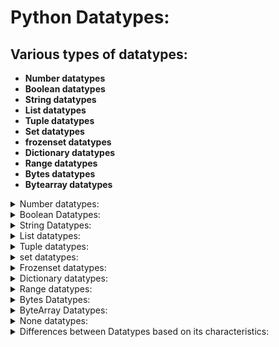 # Python Datatypes:

## Various types of datatypes:

- **Number datatypes**
- **Boolean datatypes**
- **String datatypes**
- **List datatypes**
- **Tuple datatypes**
- **Set datatypes**
- **frozenset datatypes**
- **Dictionary datatypes**
- **Range datatypes**
- **Bytes datatypes**
- **Bytearray datatypes**


<details>
<summary>Number datatypes:</summary>

## Number datatypes:

- Python supports the below standard data types.

### Various types of Numbers Datatypes:

- Number datatype are classified based on type of value we use.

    - **Integer datatype**
    - **float datatype**
    - **complex datatype**

## Integer datatypes - int():
 
- Integers – No limit to the value of integers.
- By default Python takes integer as decimal value.
                
```python
        1,1234
```

#### [integer_type.py](https://github.com/pknviki95/Python/tree/main/concepts/Datatypes/Number_datatypes/Integer/scripts/integer_type.py) - To find the integer type variable using type() function:

```python
x=11 
print("X value is:",x)   
print("The type of x is: ",type(x))
```

### Different types of integer Numbers forms:
 
| Integer type | value    | Description  |
| :---:   | :---: | :--- |
|```Decimal form (base-10)``` | ```0-9```   | By default all the number are in decimal form (0-9) |
| ```Binary form (base-2)``` | ```0``` and ```1```   | The binary form has **0b/0B** as the prefix |
| ```Octal form (base-8)``` | ```0-7```   | The octal form has **0o/0O** as the prefix | 
| ```Hexadecimal form (base-16)``` | ```0-9``` and ```A-F```   | The Hexadecimal form has  **0x/0X** as a prefix | 

### Various integral form to decimal conversion:

#### ⚜️ By default Python takes all the integer value as ```decimal value```.


| Integer type | value    | Conversion formula    | Final output|
| :---   | :---: | :---: | :--- |
| ```Binary to decimal``` | A=0b1111   | $(1111)_2$ => $(2^3+2^2+2^1+2^0)$ = $(8*1+4*1+2*1+1* 1)$   | 15 |
| ```Octal to decimal``` | A=0o1234   | $(1234)_8$ => $(8^3+8^2+8^1+8^0)$ = $(512 * 1 + 64 * 2 + 8 * 3 + 1 * 4)$   | 668 |
| ```Hexadecimal to decimal``` | A=0xFACE | $(FACE)$<sub>16</sub> => $(16^3+16^2+16^1+16^0)$ = $(4096*15 + 256 * 10 + 16 * 12+ 1 * 14)$| 64206 | 

### Base Conversion in-built function:

- The in-built base conversion helps to convert from one base to other base integer form.
- These functions are applicable only for integer type.
- Three types

    - **bin()**
    - **hex()**
    - **oct()**

### bin():

- To convert other functions to ```binary form (base-2)```

#### [bin_base_conversion.py](https://github.com/pknviki95/Python/tree/main/concepts/Datatypes/Number_datatypes/Integer/scripts/bin_base_conversion.py) - To convert decimal/octal/hexadecimal form to binary form using bin() function:

#### decimal to binary:
```python
dec_bin=53
print("The binary form of dec_bin : ",bin(dec_bin))
```
#### output:
```python
The binary form of dec_bin :  0b110101
```

#### octal to binary:

```python
oct_bin=0o123
print("The binary form of oct_bin : ",bin(oct_bin))
```
#### output:
```python
The binary form of oct_bin :  0b1010011
```

#### hexadecimal to binary:

```python
hex_bin=0xface
print("The binary form of hex_bin : ",bin(hex_bin))
```
#### output:
```python
The binary form of hex_bin :  0b1111101011001110
```

### hex():

- To convert other functions to ```hexadecimal form (base-16)```.

#### [hex_base_conversion.py](https://github.com/pknviki95/Python/tree/main/concepts/Datatypes/Number_datatypes/Integer/scripts/hex_base_conversion.py) -  To convert decimal/octal/binary form to hexadecimal form using hex() function:

#### decimal to hexadecimal:

```python
dec_hex=123
print("The Hexadecimal form of dec_hex : ",hex(dec_hex))
```

#### output:
```python
The Hexadecimal form of dec_hex :  0x7b
```

#### octal to hexadecimal:

```python
oct_hex=0o123
print("The Hexadecimal form of oct_hex : ",hex(oct_hex))
```
#### output:
```python
The Hexadecimal form of oct_hex :  0x53
```

#### binary to hexadecimal:

```python
bin_hex=0b1111101011001110
print("The Hexadecimal form of bin_hex : ",hex(bin_hex))
```
#### output:
```python
The Hexadecimal form of bin_hex :  0xface
```

### oct(): 

- To convert other functions to ```octal form (base-8)```.

#### [oct_base_conversion.py](https://github.com/pknviki95/Python/tree/main/concepts/Datatypes/Number_datatypes/Integer/scripts/oct_base_conversion.py) -  To convert decimal/hexadecimal/binary form to octal form using oct() function:

#### decimal to octal:

```python
dec_oct=123
print("The octal form of dec_oct : ",oct(dec_oct))
```
#### output:
```python
The octal form of dec_oct :  0o173
```

#### binary to octal:

```python
bin_oct=0b1111101011001110
print("The octal form of bin_oct : ",oct(bin_oct))
```
#### output:
```python
The octal form of hex_oct :  0o443
```

#### hexadecimal to octal:

```python
hex_oct=0x123
print("The octal form of hex_oct : ",oct(hex_oct))
```
#### output:
```python
The octal form of bin_oct :  0o175316
```


## float datatypes - float():

- Float, or "floating point number" is a number, positive or negative, containing one or more decimals.
- Float can be represented with Exponential form/Scientific Notation with an "e" to indicate the power of 10.
            
```python
        4.5  # positive float value
        4.6  # Negative float value
        -4.e18  # Exponential form/Scientific Notation (i.e) -4 . * 10^18
```

#### NOTE:
- Float type variable always returns value with decimal point. (i.e) ```5.0```
- Float type doesn't support base conversion function it is applicable only for integer type.

#### [float_type.py](https://github.com/pknviki95/Python/tree/main/concepts/Datatypes/Number_datatypes/float/scripts/float_type.py) - Program-1 : To find the float type variable using type() function:

```python
x=11.5 
print("X value is:",x)   
print("The type of x is: ",type(x))
```
#### output:
```python
X value is: 11.5
The type of x is:  <class 'float'>
```

#### Program-2 : To find the exponential float type variable using type() function:

```python
y=4.e5
print("Y value is:",y)   
print("The type of y is: ",type(y))
```
#### output:
```python
Y value is: 400000.0
The type of y is:  <class 'float'>
```

## complex datatypes - complex():

- complex type is a number combination of real and imaginary part.
- complex can be represented with ```real+imagj``` (i.e) ```10+12j```.
- Complex datatypes are mostly used in mathematical operations,complex calculation etc.

```python
    complex_variable = real_variable+[imaginary_variable]j
```

#### NOTE:
- imaginary part should always be ```j``` / ```J```; if used any other alphabet it throws error.

#### [complex_img_j_error.py](https://github.com/pknviki95/Python/tree/main/concepts/Datatypes/Number_datatypes/complex/scripts/complex_img_j_error.py) - imaginary part should always be j/J if not it throws error - Syntax error:

```python
# if used anyother alphabet used in imaginary part it throws error

x=11+12i
print("X value is:",x)
```
#### error:
```python
File "/home/pknviki95/Learning/Python/concepts/Datatypes/Number_datatypes/complex/scripts/complex_img_j_error.py", line 1
x=11+12i 
        ^
SyntaxError: invalid decimal literal
```

#### [complex_type.py](https://github.com/pknviki95/Python/tree/main/concepts/Datatypes/Number_datatypes/complex/scripts/complex_type.py) - Program-1 : To find the complex type variable using type() function:

```python
x=11+12j 
print("X value is:",x)   
print("The type of x is: ",type(x))
```
#### output:
```python
X value is: (11+12j)
The type of x is:  <class 'complex'>
```

#### Program-2 : To display the real and imaginary part individually:

```python
x=11+12j 
print("X real value is:",x.real)   
print("X imaginary value is:",x.imag)
```
#### output:
```python
X real value is: 11.0
X imaginary value is: 12.0
```

#### [complex_arithmetic.py](https://github.com/pknviki95/Python/tree/main/concepts/Datatypes/Number_datatypes/complex/scripts/complex_arithmetic.py) - To perform arithmetic operation for complex numbers:

#### Addition:

```python
x=11+12j
y=20+40j
z=x+y 
print("X+Y value is:",z)
```
#### output:
```python
X+Y value is: (31+52j)
```

#### Multiplication:

```python
x=11+12j
y=20+40j
z=x*y 
print("X*Y value is:",z) 
```
#### output:
```python
X*Y value is: (-260+680j)
```

#### Division:

```python
x=11+12j
y=20+40j
z=x/y 
print("X/Y value is:",z)
```
#### output:         
```python
X/Y value is: (0.35-0.1j)
```

### Limitation of complex number declaration:

- The real value of complex number can be a decimal value,float value,octal,hexadecimal,binary values.
- The imaginary value for complex number should be only decimal value if it is declared with other base values it throws syntax error.

| Example | description | Allowance |
| :---:   | :---: | :---: |
| ```x=10+20j``` | decimal values on both real and imag | **Allowed** |
| ```x=10.5+20.5j``` | float values on both real and imag |**Allowed** |
| ```x=0x123+20j``` | hex values 0n real and decimal value on imaginary (same applies for other bases)| **Allowed** |
| ```x=20+0x123j``` | decimal value on real and hex value on imag |**Not Allowed** |

#### [complex_limitation.py](https://github.com/pknviki95/Python/tree/main/concepts/Datatypes/Number_datatypes/complex/scripts/complex_limitation.py) - if updated with imaginary other base values(oct,hex,bin) - Syntax error :

#### binary value:

```python
x=20+0b1111101011001110j 
print("X real value is:",x.real)   
print("X imaginary value is:",x.imag)
```

#### octal value:

```python
x=20+0o123j 
print("X real value is:",x.real)   
print("X imaginary value is:",x.imag)
```

#### hexadecimal value:

```python
x=20+0x123j 
print("X real value is:",x.real)   
print("X imaginary value is:",x.imag)
```

#### error:

```python
File "/home/pknviki95/Learning/Python/concepts/Datatypes/Number_datatypes/complex/scripts/complex_limitation.py", line 10
x=20+0b1111101011001110j 
                        ^
SyntaxError: invalid binary literal
```

### Summary of Number datatypes:

|Number types | Example program   | output    |
| :---:   | :--- | :--- |
| ```integer```  |  x=11 <br>  print("X value is:",x) <br>   print(type(x))   |  X value is: 11 <br> <class 'int'> |
| ```float```    |  y=4.5  <br> print("Y value is:",y)  <br> print(type(y))   |   Y value is: 4.5 <br> <class 'float'> |
| ```complex```  |     z=3+5j <br> print("Z value is:",z)  <br>print(type(z))               |   Z value is: (3+5j) <br> <class 'complex'>         |
</details>

<details>
<summary>Boolean Datatypes:</summary>

## Boolean Datatypes - bool():

- Boolean – bool() is to determine the given value is True or False
- It can be determined if the given input exists , condition is valid or etc.,

```python
            True
            False
```
                
#### NOTE:
- Always the declaration of boolean values should be ```True``` and ```False```
- if declared as ```true``` and ```false``` it throws error in python.

#### [boolean_nameerror.py](https://github.com/pknviki95/Python/tree/main/concepts/Datatypes/Boolean_datatypes/scripts/boolean_nameerror.py) - To find the Boolean type variable using type() function:

```python
#invalid declaration-it return Name error

x=false
print("X value is:",x)   
print("The type of x is: ",type(x))
```
#### error:

```python
Traceback (most recent call last):
File "/home/pknviki95/pknviki/study/python/Python/concepts/Datatypes/Boolean_datatypes/Boolean_type.py", line 5, in <module>
    x=false
NameError: name 'false' is not defined
```

| Boolean type | value    | Description  | Validation |
| :---:   | :---: | :---: | :---: |
| ```True``` | 1   | By default the value is 1 | **True** valid declaration |
| ```False```| 0    | By default the value is 0 | **False** valid declaration|

#### [boolean_type.py](https://github.com/pknviki95/Python/tree/main/concepts/Datatypes/Boolean_datatypes/scripts/boolean_type.py) - To find the Boolean type variable using type() function:

```python
x=True 
print("X value is:",x)   
print("The type of x is: ",type(x))
```
#### output:
```python
X value is: True
The type of x is:  <class 'bool'>
```

#### [boolean_returntype.py](https://github.com/pknviki95/Python/tree/main/concepts/Datatypes/Boolean_datatypes/scripts/boolean_returntype.py) - To find the Boolean return type of variable when condition is invoked:

```python
x=10
y=20
z=x>y 
print("Z value is:",z)   
print("The type of x is: ",type(x))
```
#### output:
```python
Z value is: False
The type of x is:  <class 'bool'>
```
#### [boolean_arithmetic.py](https://github.com/pknviki95/Python/tree/main/concepts/Datatypes/Boolean_datatypes/scripts/boolean_arithmetic.py) - To find the arithmetic value of two boolean input:

```python
x=True              # By default True=1 ; False=0
y=False
z=x+y               # z=1+0=1    
print("Z value is:",z)   
print("The type of x is: ",type(x))
```
#### output:
```python
Z value is: 1
The type of x is:  <class 'bool'>
```

#### NOTE:

- In mathematical expression by default.
```python            
                True=1 
                False=0
```

### Summary of Boolean datatypes:

| Boolean type | value    | Example program   | output    |Description  |
| :---:   | :---: | :--- | :--- | :---: |
| ```True``` | 1   | x=True <br>  print("X value is:",x) <br>   print(type(x))   |  X value is: True <br> <class 'bool'> |By default the value is 1 - True valid declaration |
| ```False```| 0    | x=False <br>  print("X value is:",x) <br>   print(type(x))   |  X value is: False <br> <class 'bool'>|By default the value is 0 - False valid declaration|
</details>
<details>
<summary>String Datatypes:</summary>

## String Datatypes - str():

- str() datatype is used to represent the string variables.
- In python we don't have concept of char/character like in c.
- It will consider all inside quotes as string.

```python
    'viki' # Single Quotes
    "siva"    # Double Quotes
    '''raja'''    # Triple Quotes
```

### Various ways of representing strings:

- **Single Quotes(' ')**
- **Double Quotes(" ")**
- **Triple quotes(""" """)/(''' ''')**

### Limitation of string implementation:

#### 1:Multi-line string literals:

- If the string are represented in single line then it is considered as string datatypes in python.
- If the string that needs to be implemented for multi-line then ```Single Quotes(' ')``` or ```Double Quotes(" ")``` is not possible it will throw Syntax error
- As to resolve this issue only ```Triple quotes (""" """)/(''' ''') ``` is possible to assign multi-line string for any variable.
- (i.e) Triple-quotes are used to define multi-line string literals.

#### [str_limitation.py](https://github.com/pknviki95/Python/tree/main/concepts/Datatypes/String_datatypes/scripts/str_limitation.py) - String variable Limitations for Multi-line string literals:

```python
#single/Double quotes:

sentence = '- If the string
            - If the string'

# Triple quotes

multi_line_sentence= '''- If the string                     
                        - If the string'''

print("single: ",sentence)
print("multi_line_sentence: ",multi_line_sentence)
```

#### error:

```python
pknviki95@pknviki95-Lenovo-ideapad-330:~/Learning/Python/concepts/Datatypes/String_datatypes/scripts$ py str_limitation.py 
File "/home/pknviki95/Learning/Python/concepts/Datatypes/String_datatypes/scripts/str_limitation.py", line 13
    sentence = '- If the string
            ^
SyntaxError: unterminated string literal (detected at line 13)
```

#### 2:Using various string quotes as special character:

- Using various single/double quotes as special character (i.e) usage of ```''``` or ```""``` inside a string can be done only by declaring the string variable in ```triple quotes``` or it will throw Syntax error.

#### [str_limitation.py](https://github.com/pknviki95/Python/tree/main/concepts/Datatypes/String_datatypes/scripts/str_limitation.py) - String variable Limitations for using various single/double quotes as special character:

```python
#single quotes
character= 'Hello all, Welcome to 'Learning''
print(character)

# Triple quotes to use Single/double quotes as special character 
character= ''' Hello all, Welcome to 'Learning' '''
print(character)
```
#### error:

```python
pknviki95@pknviki95-Lenovo-ideapad-330:~/Learning/Python/concepts/Datatypes/String_datatypes/scripts$ py str_limitation.py 
File "/home/pknviki95/Learning/Python/concepts/Datatypes/String_datatypes/scripts/str_limitation.py", line 25
    character= 'Hello all, Welcome to 'Learning''
                                    ^^^^^^^^
SyntaxError: invalid syntax
```

#### [str_type.py](https://github.com/pknviki95/Python/tree/main/concepts/Datatypes/String_datatypes/scripts/str_type.py) - To find the string type variable using type() function:

```python
x='viki'                        #single quotes
y="siva"                        #double quotes
z="""karthi"""                  #triple quotes

print("The type of single quotes x is: ",type(x))
print("The type of double quotes y is: ",type(y))
print("The type of triple quotes z is: ",type(z))
```
#### output:
```python
The type of single quotes x is:  <class 'str'>
The type of double quotes y is:  <class 'str'>
The type of triple quotes z is:  <class 'str'>
```

### Indexing:

- In Python, indexing refers to the process of accessing a specific element in a sequence, such as a string or list, using its position or index number.
- Indexing in Python starts at ```0```, which means that the first element in a sequence has an ```index of 0```, the second element has an ```index of 1```, and so on. 

```python
        variable[index number]
```

- Indexing can be performed only with the total index present in the string;if we ask for return value that exceeds existing index range it throws Index error.

#### [str_index_error.py](https://github.com/pknviki95/Python/tree/main/concepts/Datatypes/String_datatypes/scripts/str_index_error.py) - To understand the Indexing range of string - Index error:

```python
sequence = 'vignesh'

# Index range exceeds the existing range 7 so it throws Index error 
print('sequence[10]',sequence[10])  
```

#### error

```python
Traceback (most recent call last):
File "/home/pknviki95/Learning/Python/concepts/Datatypes/String_datatypes/scripts/str_index_error.py", line 8, in <module>
    print('sequence[10]',sequence[10])
IndexError: string index out of range
```

### Types of Index:

#### Positive Index:

- Positive Index starts from first character of string. (i.e) ```0 to n```
- It consists of positive index numbers. 
- It starts from ```left to right (-->)```.
- first index value of string always starts with ```0```.

#### Negative Index:

- Positive Index starts from last character of string. (i.e) ```-n to -1```
- It consists of Negative index numbers. 
- It starts from ```right to left (<--)```.
- first index value of string always starts with ```-1```.

| **String**  |  **v**   |  **i** | **k** | **i** |
| :---:   | :---: | :---: | :---: | :---: |
| **Positive Index**  |  ```0```   |  ```1``` | ```2``` | ```3``` |
| **Negative Index**  |  ```-4```   |  ```-3``` | ```-2``` | ```-1``` |

#### [str_indexing.py](https://github.com/pknviki95/Python/tree/main/concepts/Datatypes/String_datatypes/scripts/str_indexing.py) - To find the index value of the string based on positive and negative index:

#### Positive Index:

```python
sequence = 'vignesh'

print('sequence[0]',sequence[0])
print('sequence[1]',sequence[1])
print('sequence[2]',sequence[2])
print('sequence[3]',sequence[3])
print('sequence[4]',sequence[4])
print('sequence[5]',sequence[5])
print('sequence[6]',sequence[6])
```
#### output:
```python
sequence[0] v
sequence[1] i
sequence[2] g
sequence[3] n
sequence[4] e
sequence[5] s
sequence[6] h
```

#### Negative Index:

```python
sequence = 'vignesh'

print('sequence[-1]',sequence[-1])
print('sequence[-2]',sequence[-2])
print('sequence[-3]',sequence[-3])
print('sequence[-4]',sequence[-4])
print('sequence[-5]',sequence[-5])
print('sequence[-6]',sequence[-6])
print('sequence[-7]',sequence[-7])
```
#### output:
```python
sequence[-1] h
sequence[-2] s
sequence[-3] e
sequence[-4] n
sequence[-5] g
sequence[-6] i
sequence[-7] v
```

### String Slicing(Working with Index): 

- Slicing is used to obtain sub-string from string by accessing index value of string.

```python
        variable[start index:end index:step] 

        # start index : starting index-value of string 
        # end index : ending index-value for string (i.e) len(str) 
        # step : range of sub-string from string 
```


#### [str_slicing.py](https://github.com/pknviki95/Python/tree/main/concepts/Datatypes/String_datatypes/scripts/str_slicing.py) - To obtain sub-string from string based on positive and negative index:

#### Positive Index slicing:

```python
sequence = 'vignesh'

#variable[start index:end index] 
print('Positive variable[start index:end index]: ',sequence[2:6]) 

#variable[:end index] - By default start index is index 0 so it is equivalent to variable[0:end index]
print('Positive variable[:end index]: ',sequence[:6])

#variable[start index:] - By default end index is last element index so it is equivalent to variable[start index:end index]
print('Positive variable[start index:]: ',sequence[2:])      

#variable[:] - Based on above default values it is equivalent to variable
print('Positive variable[:]: ',sequence[:])

#variable[start index:end index:step] - It returns from index 1->3->5 (start+2(step) till end index value)
print('Positive variable[start index:end index:step]: ',sequence[1:6:2])
```
#### output:
```python
Positive variable[start index:end index]:  gnes
Positive variable[:end index]:  vignes
Positive variable[start index:]:  gnesh
Positive variable[:]:  vignesh
Positive variable[start index:end index:step]:  ins
```

#### Negative Index slicing:

```python
sequence = 'vignesh'

#variable[start index:end index] - Here the start index/end index is equivalent negative index value of positive index
print('Negative variable[start index:end index]: ',sequence[-6:-2])  

#variable[:end index] - By default start index is index 0 equivalent negative index
print('Negative variable[:end index]: ',sequence[:-3])         

#variable[start index:] - Here the start index is equivalent negative index value of positive index
print('Negative variable[start index:]: ',sequence[-7:])   

#variable[start index:end index:step] - It returns from index 1->3->5 (start+3(step) till end index value)
print('Negative variable[start index:end index:step]: ',sequence[-7:-2:3]) 
```
#### output:
```python
Negative variable[start index:end index]:  igne
Negative variable[:end index]:  vign
Negative variable[start index:]:  vignesh
Negative variable[start index:end index:step]:  vn
```

### String Concatenation:

- String concatenation is the process of concatenating(joining) between strings using ```(+)``` operator.
- (i.e) Basic rules for concatenation is that argument that we use should be only between strings.

```python
            #string concatenation
            str + str 
```

#### [str_concantinate.py](https://github.com/pknviki95/Python/tree/main/concepts/Datatypes/String_datatypes/scripts/str_concantinate.py) -  concatenate two strings using + operator:

```python
string_1="Hello"
string_2="Good Morning!"

#String concatenation

final=string_1+'\t'+string_2                        #Hello+\t(tab space)+Good Morning!
print("final_concantinated string: ",final)
```
#### output:
```python
final_concantinated string:  Hello      Good Morning!
```

- String concatenation is applicable only if it is between string; if we are trying concatenation with string with other datatypes it throws Type error.

```python
            #Type error
            str+int
```

#### [str_concantinate_type_error.py](https://github.com/pknviki95/Python/tree/main/concepts/Datatypes/String_datatypes/scripts/str_concantinate_type_error.py) - concantinate strings with other datatype using + operator - Type error:

```python
string_1="Hello"
int_2=10

#String concatenation with other datatype

final=string_1+'\t'+int_2                   #Type error

print("final_concatenated string with other datatype : ",final)
```
#### error:

```python
Traceback (most recent call last):
File "/home/pknviki95/Learning/Python/concepts/Datatypes/String_datatypes/scripts/str_cat_type_error.py", line 16, in <module>
    final=string_1+'\t'+int_2                   #Type error
TypeError: can only concatenate str (not "int") to str
```

### String repeating:

- String repeating is the process of repeating concatenation(joining) of string using ```(*)``` operator
- (i.e) Basic rule is one argument should be by default string and the other integer type for number to perform repetitive.
- The order of usage can be random; it is also possible but make sure it satisfies basic rule of 1 str and 1 int 
- (i.e) ```[Number of repetitive] * str``` also possible
            
            #string repeating
            str * [Number of repetitive]
             
#### [str_repetative.py](https://github.com/pknviki95/Python/tree/main/concepts/Datatypes/String_datatypes/scripts/str_repetative.py) - concatenate string repetitively using * operator:

```python
string="viki"
repetative_count=4
print("string repetative: {}".format(string*repetative_count))              #str * [Number of repeatative]
```
#### output:
```python
string repetative: vikivikivikiviki
```

- If the basic rule is not followed and if both are repetative with str type then it throws type error
            
```python
            #type error
            str * str
```

#### [str_repetative_type_error.py](https://github.com/pknviki95/Python/tree/main/concepts/Datatypes/String_datatypes/scripts/str_repetative_type_error.py) -  concatenate two strings using * repetative operator - Type error:

```python
string_1="Hello"
string_2="Good Morning!"

final=string_1*string_2                    #Hello*Good Morning! 
print("final_concantinated string: ",final)
```
#### error:

```python
Traceback (most recent call last):
File "/home/pknviki95/Learning/Python/concepts/Datatypes/String_datatypes/scripts/str_repetative_type_error.py", line 14, in <module>
    final=string_1*string_2                    #Hello*Good Morning! 
TypeError: can't multiply sequence by non-int of type 'str'
```

### Summary of String datatypes:

| String types | Example program   | output    |
| :---:   |  :--- | :--- |
| ```String with single quotes``` | x='viki' <br>  print("X value is:",x) <br>   print(type(x))   |  X value is: viki <br> <class 'str'> |
| ```String with Double quotes``` | x="viki" <br>  print("X value is:",x) <br>   print(type(x))   |  X value is: viki <br> <class 'str'> |
| ```String with Triple quotes``` | x='''viki''' <br>  print("X value is:",x) <br>   print(type(x))   |  X value is: viki <br> <class 'str'> |

</details>
<details>
<summary>List datatypes:</summary>

## List datatypes - list():

- List is data type in python that can store values separated by ```,``` and enclosed within ```[ ]```.

```python
            List_variable=[element 1,element 2,...]
```

- List variable can contain duplicate elements with ordered preserved elements.
- Heterogeneous objects are allowed in list (i.e) it can hold int,str,list,dict,etc., elements within its collection enclosed in square bracket.
- List is Mutable object.

#### [list_type.py](https://github.com/pknviki95/Python/tree/main/concepts/Datatypes/List_datatypes/scripts/list_type.py) - To find the list type variable using type() function:

```python
list_variable =[1,'viki',[2,3],1]
print("The type of list_variable is: ",type(list_variable))
```
#### output:
```python
The type of list_variable is:  <class 'list'>
```

### Indexing:

- Elements of list can be accessed using indexing/slicing as list is ordered preserved

| **List**  |  **1**   |  **viki** | **[2,3]** | **1** |
| :---:   | :---: | :---: | :---: | :---: |
| **Positive Index**  |  ```0```   |  ```1``` | ```2``` | ```3``` |
| **Negative Index**  |  ```-4```   |  ```-3``` | ```-2``` | ```-1``` |

#### [list_indexing.py](https://github.com/pknviki95/Python/tree/main/concepts/Datatypes/List_datatypes/scripts/list_indexing.py) - To find the index value of the list based on positive and negative index

#### Positive Index:

```python
sequence = [1,'viki',[2,3],1]

print('sequence[0]',sequence[0])
print('sequence[1]',sequence[1])
print('sequence[2]',sequence[2])
print('sequence[3]',sequence[3])
```
#### output:
```python
sequence[0] 1
sequence[1] viki
sequence[2] [2, 3]
sequence[3] 1
```

#### Negative Index:

```python
sequence = [1,'viki',[2,3],1]

print('sequence[-1]',sequence[-1])
print('sequence[-2]',sequence[-2])
print('sequence[-3]',sequence[-3])
```

#### output:
```python
sequence[-1] 1
sequence[-2] [2, 3]
sequence[-3] viki
```

### Slicing:

- Sequence of list elements can be accessed using slicing

#### [list_slicing.py](https://github.com/pknviki95/Python/tree/main/concepts/Datatypes/List_datatypes/scripts/list_slicing.py) - To obtain elements from list based on positive and negative index:

#### Positive Index slicing:

```python
sequence = [1,'viki',[2,3],1,{1:'viki'},(1,3)]

#variable[start index:end index] 
print('Positive variable[start index:end index]: ',sequence[2:6]) 

#variable[:end index] - By default start index is index 0 so it is equivalent to variable[0:end index]
print('Positive variable[:end index]: ',sequence[:6])

#variable[start index:] - By default end index is last element index so it is equivalent to variable[start index:end index]
print('Positive variable[start index:]: ',sequence[2:])      

#variable[:] - Based on above default values it is equivalent to variable
print('Positive variable[:]: ',sequence[:])

#variable[start index:end index:step] - It returns from index 1->3->5 (start+2(step) till end index value)
print('Positive variable[start index:end index:step]: ',sequence[1:6:2])
```

#### output:
```python
Positive variable[start index:end index]:  [[2, 3], 1, {1: 'viki'}, (1, 3)]
Positive variable[:end index]:  [1, 'viki', [2, 3], 1, {1: 'viki'}, (1, 3)]
Positive variable[start index:]:  [[2, 3], 1, {1: 'viki'}, (1, 3)]
Positive variable[:]:  [1, 'viki', [2, 3], 1, {1: 'viki'}, (1, 3)]
Positive variable[start index:end index:step]:  ['viki', 1, (1, 3)]
```

#### Negative Index slicing:

```python
sequence = [1,'viki',[2,3],1,{1:'viki'},(1,3)]

#variable[start index:end index] - Here the start index/end index is equivalent negative index value of positive index
print('Negative variable[start index:end index]: ',sequence[-6:-2])  

#variable[:end index] - By default start index is index 0 equivalent negative index
print('Negative variable[:end index]: ',sequence[:-3])         

#variable[start index:] - Here the start index is equivalent negative index value of positive index
print('Negative variable[start index:]: ',sequence[-7:])        

#variable[start index:end index:step] - It returns from index 1->3->5 (start+3(step) till end index value)
print('Negative variable[start index:end index:step]: ',sequence[-7:-2:3])
```
#### output:

```python
Negative variable[start index:end index]:  [1, 'viki', [2, 3], 1]
Negative variable[:end index]:  [1, 'viki', [2, 3]]
Negative variable[start index:]:  [1, 'viki', [2, 3], 1, {1: 'viki'}, (1, 3)]
Negative variable[start index:end index:step]:  [1, 1]
```
</details>
<details>
<summary>Tuple datatypes:</summary>

## Tuple datatypes - tuple():


- Tuple is data type in python that can store values separated by ```,``` and enclosed within ```( )```

```python
            tuple_variable=(element 1,element 2,...)
```

- Tuple is read-only object version of list.
- Tuple variable can contain duplicate elements with ordered preserved elements.
- Heterogeneous objects are allowed in tuple (i.e) it can hold int,str,list,dict,etc., elements within its collection enclosed in () bracket.
- Tuple is immutable object - (i.e) Values of tuple object cannot be changed

#### [tuple_type.py](https://github.com/pknviki95/Python/tree/main/concepts/Datatypes/Tuple_datatypes/scripts/tuple_type.py) - To find the tuple variable using type() function:

```python
tuple_variable =(1,'viki',[2,3],1)
print("The type of tuple_variable is: ",type(tuple_variable))
```
#### output:
```python
The type of tuple_variable is:  <class 'tuple'>
```

### Indexing:

- Elements of tuple can be accessed using indexing/slicing as tuple is ordered preserved by it is only read-only changes to tuple object is not available as it is immutable

| **tuple**  |  **1**   |  **viki** | **[2,3]** | **1** |
| :---:   | :---: | :---: | :---: | :---: |
| **Positive Index**  |  ```0```   |  ```1``` | ```2``` | ```3``` |
| **Negative Index**  |  ```-4```   |  ```-3``` | ```-2``` | ```-1``` |

#### [tuple_indexing.py](https://github.com/pknviki95/Python/tree/main/concepts/Datatypes/Tuple_datatypes/scripts/tuple_indexing.py) - To find the index value of the tuple based on positive and negative index:

#### Positive Index:

```python
sequence = (1,'viki',[2,3],1)

print('sequence[0]',sequence[0])
print('sequence[1]',sequence[1])
print('sequence[2]',sequence[2])
print('sequence[3]',sequence[3])
```
#### output:
```python
sequence[0] 1
sequence[1] viki
sequence[2] [2, 3]
sequence[3] 1
```

#### Negative Index:

```python
sequence = (1,'viki',[2,3],1)

print('sequence[-1]',sequence[-1])
print('sequence[-2]',sequence[-2])
print('sequence[-3]',sequence[-3])
```

#### output:
```python
sequence[-1] 1
sequence[-2] [2, 3]
sequence[-3] viki
```

### Slicing:

- Sequence of tuple elements can be accessed using slicing.

#### [tuple_slicing.py](https://github.com/pknviki95/Python/tree/main/concepts/Datatypes/Tuple_datatypes/scripts/tuple_slicing.py) - To obtain elements from tuple based on positive and negative index:

#### Positive Index slicing:

```python
sequence = (1,'viki',[2,3],1,{1:'viki'},(1,3))

#variable[start index:end index] 
print('Positive variable[start index:end index]: ',sequence[2:6]) 

#variable[:end index] - By default start index is index 0 so it is equivalent to variable[0:end index]
print('Positive variable[:end index]: ',sequence[:6])

#variable[start index:] - By default end index is last element index so it is equivalent to variable[start index:end index]
print('Positive variable[start index:]: ',sequence[2:])      

#variable[:] - Based on above default values it is equivalent to variable
print('Positive variable[:]: ',sequence[:])

#variable[start index:end index:step] - It returns from index 1->3->5 (start+2(step) till end index value)
print('Positive variable[start index:end index:step]: ',sequence[1:6:2])
```

#### output:
```python
Positive variable[start index:end index]:  ([2, 3], 1, {1: 'viki'}, (1, 3))
Positive variable[:end index]:  (1, 'viki', [2, 3], 1, {1: 'viki'}, (1, 3))
Positive variable[start index:]:  ([2, 3], 1, {1: 'viki'}, (1, 3))
Positive variable[:]:  (1, 'viki', [2, 3], 1, {1: 'viki'}, (1, 3))
Positive variable[start index:end index:step]:  ('viki', 1, (1, 3))
```

#### Negative Index slicing:

```python
sequence = (1,'viki',[2,3],1,{1:'viki'},(1,3))

#variable[start index:end index] - Here the start index/end index is equivalent negative index value of positive index
print('Negative variable[start index:end index]: ',sequence[-6:-2])  

#variable[:end index] - By default start index is index 0 equivalent negative index
print('Negative variable[:end index]: ',sequence[:-3])         

#variable[start index:] - Here the start index is equivalent negative index value of positive index
print('Negative variable[start index:]: ',sequence[-7:])        

#variable[start index:end index:step] - It returns from index 1->3->5 (start+3(step) till end index value)
print('Negative variable[start index:end index:step]: ',sequence[-7:-2:3])
```
#### output:

```python
Negative variable[start index:end index]:  (1, 'viki', [2, 3], 1)
Negative variable[:end index]:  (1, 'viki', [2, 3])
Negative variable[start index:]:  (1, 'viki', [2, 3], 1, {1: 'viki'}, (1, 3))
Negative variable[start index:end index:step]:  (1, 1)
```

- Tuple is read-only immutable object is any changes are tried to made using attribute like list it throws error - Attribute error
- Based on below dir() function tuple doesn't have any write related operation only read related operations.
- If any attributes used apart from available one it throws attribute error

#### [tuple_attribute_error.py](https://github.com/pknviki95/Python/tree/main/concepts/Datatypes/Tuple_datatypes/scripts/tuple_attribute_error.py) - tuple is read-only immutable object is any changes are tried to made using attribute like list it throws error - Attribute error:

```python
tuple_variable=(1,2,3,4,'viki')


# Attribute error:
# If any attributes used apart from available one it throws attribute error
print(dir(tuple_variable))
tuple_variable.append(2)
```

#### dir() output:
```python
['__add__', '__class__', '__class_getitem__', '__contains__', '__delattr__', '__dir__', '__doc__', '__eq__', '__format__', '__ge__', '__getattribute__', '__getitem__', '__getnewargs__', '__gt__', '__hash__', '__init__', '__init_subclass__', '__iter__', '__le__', '__len__', '__lt__', '__mul__', '__ne__', '__new__', '__reduce__', '__reduce_ex__', '__repr__', '__rmul__', '__setattr__', '__sizeof__', '__str__', '__subclasshook__', 'count', 'index']
```
#### error:

```python
Traceback (most recent call last):
File "/home/pknviki95/Learning/Python/concepts/Datatypes/Tuple_datatypes/scripts/tuple_attribute_error.py", line 13, in <module>
    tuple_variable.append(2)
AttributeError: 'tuple' object has no attribute 'append'
```

### Limitations:  

#### 1: Single valued tuple should ends with "," comma:

- By default all the single values of object is considered as single tuple object by Python virtual machine
- (i.e) consider assigning a integer value 10 

```python
            x=10 # equivalent to x=(10)
```
- Due to this above scenario all the single object elements inside tuple is considered to its equivalent datatypes
- To overcome come this scenario we need to tell the PVM that it is tuple variable/object by adding , after single tuple element

```python
            x=(10,)
```

#### [tuple_limitation.py](https://github.com/pknviki95/Python/tree/main/concepts/Datatypes/Tuple_datatypes/scripts/tuple_limitation.py) - Single value declaration with comma(",") to overcome above limitation:

#### multiple value declaration:

```python
tuple_multiple_variable =(1,2,'viki',[1,2])
print("The type of tuple_multiple_variable is: ",type(tuple_multiple_variable))
```

#### output:
```python
The type of tuple_multiple_variable is:  <class 'tuple'>
```
#### Single value declaration:

```python
tuple_single_variable_int =(1)
print("The type of tuple_single_variable_int is: ",type(tuple_single_variable_int))

tuple_single_variable_str =('viki')
print("The type of tuple_single_variable_str is: ",type(tuple_single_variable_str))

tuple_single_variable_list =([1,2])
print("The type of tuple_single_variable_list is: ",type(tuple_single_variable_list))

tuple_single_variable_bool =(True)
print("The type of tuple_single_variable_bool is: ",type(tuple_single_variable_bool))
```
#### output:
```python
The type of tuple_single_variable_int is:  <class 'int'>
The type of tuple_single_variable_str is:  <class 'str'>
The type of tuple_single_variable_list is:  <class 'list'>
The type of tuple_single_variable_bool is:  <class 'bool'>
```
#### Single value declaration with comma(",") to overcome above limitation:

```python
tuple_single_variable_int =(1,)
print("The type of tuple_single_variable_int with , is: ",type(tuple_single_variable_int))

tuple_single_variable_str =('viki',)
print("The type of tuple_single_variable_str with , is: ",type(tuple_single_variable_str))

tuple_single_variable_list =([1,2],)
print("The type of tuple_single_variable_list with , is: ",type(tuple_single_variable_list))

tuple_single_variable_bool =(True,)
print("The type of tuple_single_variable_bool with , is: ",type(tuple_single_variable_bool))
```

#### output:

```python
The type of tuple_single_variable_int with , is:  <class 'tuple'>
The type of tuple_single_variable_str with , is:  <class 'tuple'>
The type of tuple_single_variable_list with , is:  <class 'tuple'>
The type of tuple_single_variable_bool with , is:  <class 'tuple'>
```

- Declaration with comma(",") to overcome above limitation saying PVM to consider this single value as tuple element.

</details>
<details>
<summary>set datatypes:</summary>

## set datatypes - set():

- Set is data type in python that can store values separated by ```,``` and enclosed within ```{ }```.

```python
            set_variable={element 1,element 2,...}
```

- Set variable cannot contain duplicate elements.

#### [set_dup_unorder.py](https://github.com/pknviki95/Python/tree/main/concepts/Datatypes/Set_datatypes/scripts/set_dup_unorder.py) - To find the set variable return unordered value and neglecting of duplicate values:

```python
set_variable={1,2,3,4,'viki',(1,2),3,4}

# Neglecting Duplicate values and returningin un-ordered way:
print("unordered set_variable: {}".format(set_variable))
```

#### output:
```python
unordered set_variable: {1, 2, (1, 2), 3, 4, 'viki'} # Un-ordered value return for set
```

- Set variable un-ordered elements so indexing/Slicing operations cannot be performed.if tried indexing operation it throws type error.

#### [set_index_slice_type_error.py](https://github.com/pknviki95/Python/tree/main/concepts/Datatypes/Set_datatypes/scripts/set_index_slice_type_error.py) - Index/slice operation in set objects throws error as it is un-ordered datatype - Type error:

#### Indexing:
```python
set_variable={1,2,3,4,'viki',(1,2),3,4}

# Un-ordered value return for set if indexed throws error
print("unordered set_variable: {}".format(set_variable[1]))
```
#### slicing:

```python
set_variable={1,2,3,4,'viki',(1,2),3,4}

# Un-ordered value return for set if indexed throws error
print("unordered set_variable: {}".format(set_variable[1:2]))
```

#### error:
```python
Traceback (most recent call last):
File "/home/pknviki95/Learning/Python/concepts/Datatypes/Set_datatypes/scripts/set_index_type_error.py", line 11, in <module>
    print("unordered set_variable: {}".format(set_variable[1]))
TypeError: 'set' object is not subscriptable
```

- Set is mutable object - (i.e) Values of set object can be changed.

#### [set_type.py](https://github.com/pknviki95/Python/tree/main/concepts/Datatypes/Set_datatypes/scripts/set_type.py) - To find the set type variable using type() function:

```python
set_variable={1,2,3,4,'viki',(1,2),3,4}

print("unordered set_variable: {}".format(set_variable))
print("The type of set variable: {}".format(type(set_variable)))
```

#### output:
```python
unordered set_variable: {1, 2, (1, 2), 3, 4, 'viki'}  # Un-ordered value return for set
The type of set variable: <class 'set'>
```

### Limitations:

#### 1: Empty {} variable is considered as dictionary objects:

- By default The empty declaration of variable with {} is considered as Dictionary object. To tell PVM that it is set object we need to declare set(variable).

```python
            set_variable={}  # By default Dictionary object
            set(set_variable) # set object
```

#### [set_limitiation.py](https://github.com/pknviki95/Python/tree/main/concepts/Datatypes/Set_datatypes/scripts/set_limitiation.py) - To convert default empty dict to set object by declaring set() function:

#### without set () fun returns dict:
```python
# Empty variable with {} braces
set_variable={}
print("unordered set_variable type without set() function: {}".format(type(set_variable)))
```

#### output:
```python
unordered set_variable type without set() function: <class 'dict'>
```

#### with set () fun returns set:
```python
# Empty variable with {} braces
set_variable={}
print("unordered set_variable type with set() function: {}".format(type(set(set_variable))))
```
#### output:

```python
unordered set_variable type with set() function: <class 'set'>
```

#### 2: Declaring dict,list,set( Mutable objects) inside set variable it throws Type error -  unhashable type:

- Heterogeneous objects are allowed in set (i.e) it can hold int,str,tuple etc., elements within its collection enclosed in {} bracket.
- If any values like dict,list,set( Mutable objects) inside set variable it throws Type error -  unhashable type

#### [set_unhashable_type_error.py](https://github.com/pknviki95/Python/tree/main/concepts/Datatypes/Set_datatypes/scripts/set_unhashable_type_error.py)  - Declaring dict,list,set( Mutable objects) inside set variable it throws - Type error - unhashable type:

#### set with list elements:

```python
set_variable_list=set({[1,2]})
print(" The set variable with list elements: ",set_variable_list)
```

#### error:

```python
Traceback (most recent call last):
File "/home/pknviki95/Learning/Python/concepts/Datatypes/Set_datatypes/scripts/set_unhashable_type_error.py", line 9, in <module>
    set_variable_list={[1,2]}
TypeError: unhashable type: 'list'
```

#### set with dict elements:

```python
set_variable_dict=set({{1:'viki'}})
print(" The set variable with dict elements: ",set_variable_dict)
```
#### error:
```python
Traceback (most recent call last):
File "/home/pknviki95/Learning/Python/concepts/Datatypes/Set_datatypes/scripts/set_unhashable_type_error.py", line 12, in <module>
    set_variable_dict={{1:'viki'}}
TypeError: unhashable type: 'dict'
```

#### set with set elements:

```python
set_variable_set=set({{1,2}})
print(" The set variable with set elements: ",set_variable_set)
```

#### error:

```python
Traceback (most recent call last):
File "/home/pknviki95/Learning/Python/concepts/Datatypes/Set_datatypes/scripts/set_unhashable_type_error.py", line 15, in <module>
    set_variable_set={{1,2}}
TypeError: unhashable type: 'set'
```
</details>
<details>
<summary>Frozenset datatypes:</summary>

# Frozenset datatypes - frozenset():

- Frozenset datatypes is similar to Set data type in python that can store values separated by ```,``` and enclosed within ```{}```.but it should be assigned to ```frozenset(set_variable)```

```python
            set_variable={element 1,element 2,...}   # set variable
            frozenset(set_variable)                  # frozen set variable
```

- Frozenset variable cannot contain duplicate elements.
- Frozenset variable un-ordered elements so indexing/Slicing operations cannot be performed.if tried indexing operation it throws type error
- The Main difference between set is ```Mutable``` and Frozenset is ```Immutable``` 
- (i.e) "set objects values can be changed as it is mutable" but not for "frozen set as it is immutable"

#### [frozenset_type.py](https://github.com/pknviki95/Python/tree/main/concepts/Datatypes/Frozenset_datatypes/scripts/frozenset_type.py) - To find the frozenset type variable using type() function:

```python
set_variable={1,2,3,4,'viki',(1,2),3,4}

print("The type of set variable after frozenset: {}".format(type(set_variable)))

frozenset_variable=frozenset(set_variable)

# Un-ordered value return for set
print("unordered set_variable after frozenset: {}".format(frozenset_variable))

print("The type of set variable after frozenset: {}".format(type(frozenset_variable)))
```

#### output:
```python
The type of set variable after frozenset: <class 'set'>
unordered set_variable after frozenset: frozenset({1, 2, (1, 2), 3, 4, 'viki'})
The type of set variable after frozenset: <class 'frozenset'>
```

- Based on below dir() function frozenset doesn't have any write related operation only read related operations.
- If any attributes used apart from available one it throws attribute error.

#### [frozenset_attribute_error.py](https://github.com/pknviki95/Python/tree/main/concepts/Datatypes/Frozenset_datatypes/scripts/frozenset_attribute_error.py) - frozenset is read-only immutable object is any changes are tried to made using attribute like list it throws error - Attribute error:

#### dir() output:

```python
['__and__', '__class__', '__class_getitem__', '__contains__', '__delattr__', '__dir__', '__doc__', '__eq__', '__format__', '__ge__', '__getattribute__', '__gt__', '__hash__', '__init__', '__init_subclass__', '__iter__', '__le__', '__len__', '__lt__', '__ne__', '__new__', '__or__', '__rand__', '__reduce__', '__reduce_ex__', '__repr__', '__ror__', '__rsub__', '__rxor__', '__setattr__', '__sizeof__', '__str__', '__sub__', '__subclasshook__', '__xor__', 'copy', 'difference', 'intersection', 'isdisjoint', 'issubset', 'issuperset', 'symmetric_difference', 'union']
```

#### error:

```python
Traceback (most recent call last):
File "/home/pknviki95/Learning/Python/concepts/Datatypes/Frozen_set_datatypes/scripts/frozenset_attribute_error.py", line 18, in <module>
    frozenset_variable.add(3)
AttributeError: 'frozenset' object has no attribute 'add'
```

</details>
<details>
<summary>Dictionary datatypes:</summary>

## Dictionary datatypes - dict():

- The dict datatype is used to represent collection of elements in ```{key:value}``` pair.
- The dictionary datatype is un-ordered collection of key value pair elements (i.e) Indexing and slicing is not possible
- Dictionary is mutable (i.e) The value of dictionary can be edited or changed.

```python
        dictionary_variable={key_1:value_1, key_2:value_2, ...}
```


#### [dict_type.py](https://github.com/pknviki95/Python/tree/main/concepts/Datatypes/Dictionary_datatypes/scripts/dict_type.py) - To find the dictionary type variable using type() function:

```python
dictionary_variable = {1:'viki',2:'siva'}
print("The type of dictionary_variable is: ",type(dictionary_variable))
```
#### output:
```python
The type of dictionary_variable is:  <class 'dict'>
```

- Key and values can be added to dictionary by assigning of value to key for a given dictionary using below syntax.

```python
            dictionary_variable[key]=value 
```
                
#### [dict_add_value_key.py](https://github.com/pknviki95/Python/tree/main/concepts/Datatypes/Dictionary_datatypes/scripts/dict_add_value_key.py) - To add the value to key to empty dictionary or add key and value to dictionary:


```python
dictionary_variable = {1:'viki',2:'siva'}

# Adding key 3 and its vaue karthi to dictionary_variable 

#dictionary_variable[key]=value
dictionary_variable[3]='karthi'
                
print("The type of dictionary_variable is: ",dictionary_variable)
```

#### output:

```python
The type of dictionary_variable is:  {1: 'viki', 2: 'siva', 3: 'karthi'}
```

- Duplicate keys are not allowed but duplicate values are allowed.
- It doesn't throw error when duplicate key is used instead it updates the existing key to new value assigned to it.

#### [dict_dup_key_value.py](https://github.com/pknviki95/Python/tree/main/concepts/Datatypes/Dictionary_datatypes/scripts/dict_dup_key_value.py) - To verify the condition of duplicate key and value in dictionary:

#### Duplicate key:
```python
dictionary_variable={1:'viki',2:'guru'}

# Adding duplicate key to dictionary_variable
dictionary_variable[2]='karthi'

print("dictionary_variable after adding duplicate key: ",dictionary_variable)
```  

#### output:
```python
dictionary_variable after adding duplicate key:  {1: 'viki', 2: 'karthi'}
```

#### Duplicate value:

```python
dictionary_variable={1:'viki',2:'guru'}

# Adding duplicate value to dictionary_variable
dictionary_variable[1]='karthi'
dictionary_variable[2]='karthi'
dictionary_variable[3]='karthi'

print("dictionary_variable after adding duplicate value: ",dictionary_variable)
```

#### output:
```python
dictionary_variable after adding duplicate value:  {1: 'karthi', 2: 'karthi', 3: 'karthi'}
```
</details>
<details>
<summary>Range datatypes:</summary>

## Range datatypes - range():

- Range Datatype is Sequence of numbers (i.e) number in range.
- Range can be accessed using index value (i.e) Indexing/Slicing is possible

```python
        range_variable=range(number)

        # number - sequence of number from 0 to n-1
```

- Range can be accessed based on specific range values - Slicing.
        
```python
    range_variable=range(begin number,end number,step)

        # begin number - sequence of number to start
        # end number - sequence of number to end end=n-1
        # step - sequence of number in specific steps
```

#### [range_type.py](https://github.com/pknviki95/Python/tree/main/concepts/Datatypes/Range_datatypes/scripts/range_type.py) - To find the range variable using type() function:

```python
range_variable=range(10)
print("The type of range_variable : ",type(range_variable))
```

#### output:

```python
The type of range_variable :  <class 'range'>
```

### Indexing:

- Elements of range can be accessed using indexing/slicing as range is ordered preserved.

#### [range_indexing.py](https://github.com/pknviki95/Python/tree/main/concepts/Datatypes/Range_datatypes/scripts/range_indexing.py) - To find the index value of the range based on positive and negative index

```python
            range_variable[index]
```

#### Positive Index:

```python
sequence = range(4)

print('sequence[0]',sequence[0])
print('sequence[1]',sequence[1])
print('sequence[2]',sequence[2])
print('sequence[3]',sequence[3])
```
#### output:

```python
sequence[0] 0
sequence[1] 1
sequence[2] 2
sequence[3] 3
```

#### Negative Index:

```python
sequence = range(4)

print('sequence[-1]',sequence[-1])
print('sequence[-2]',sequence[-2])
print('sequence[-3]',sequence[-3])
print('sequence[-4]',sequence[-4])
```

#### output:

```python
sequence[-1] 3
sequence[-2] 2
sequence[-3] 1
sequence[-4] 0
```

### Slicing:

- Sequence of range elements can be accessed using slicing.

```python
        range_variable[start index, end index, step]

            # start index - By default it is 0 ; This can be changes based on requirement
            # end index - Last index value len(variable)-1
            # step  - Sequence of number in specific index steps
```

#### [range_slicing.py](https://github.com/pknviki95/Python/tree/main/concepts/Datatypes/Range_datatypes/scripts/range_slicing.py) - To find the index value of the range based on positive and negative index using slicing operation:

#### Positive Index slicing:

```python
sequence = range(10)

#variable[start index:end index] 
print('Positive variable[start index:end index]: ',sequence[2:6]) 

#variable[:end index] - By default start index is index 0 so it is equivalent to variable[0:end index]
print('Positive variable[:end index]: ',sequence[:6])

#variable[start index:] - By default end index is last element index so it is equivalent to variable[start index:end index]
print('Positive variable[start index:]: ',sequence[2:])      

#variable[:] - Based on above default values it is equivalent to variable
print('Positive variable[:]: ',sequence[:])

#variable[start index:end index:step] - It returns from index 1->3->5 (start+2(step) till end index value)
print('Positive variable[start index:end index:step]: ',sequence[1:6:2])
```

#### output:
```python
Positive variable[start index:end index]:  range(2, 6)
Positive variable[:end index]:  range(0, 6)
Positive variable[start index:]:  range(2, 10)
Positive variable[:]:  range(0, 10)
Positive variable[start index:end index:step]:  range(1, 6, 2)
```

#### Negative Index slicing:

```python
sequence = range(10)

#variable[start index:end index] - Here the start index/end index is equivalent negative index value of positive index
print('Negative variable[start index:end index]: ',sequence[-6:-2])  

#variable[:end index] - By default start index is index 0 equivalent negative index
print('Negative variable[:end index]: ',sequence[:-3])         

#variable[start index:] - Here the start index is equivalent negative index value of positive index
print('Negative variable[start index:]: ',sequence[-7:])        

#variable[start index:end index:step] - It returns from index 1->3->5 (start+3(step) till end index value)
print('Negative variable[start index:end index:step]: ',sequence[-7:-2:3])
```

#### output:
```python
Negative variable[start index:end index]:  range(4, 8)
Negative variable[:end index]:  range(0, 7)
Negative variable[start index:]:  range(3, 10)
Negative variable[start index:end index:step]:  range(3, 8, 3)
```

- Range Datatype is immutable (i.e) Its values cannot be Updated or changed.

#### [range_type_error.py](https://github.com/pknviki95/Python/tree/main/concepts/Datatypes/Range_datatypes/scripts/range_type_error.py) - range values cannot be changed as it is immutable if tried to change it throws error - Type error:


```python
sequence = range(4)

# Assigning value to range variable - Type error
sequence[0]=10 

print('sequence[0]',sequence[0])
```

#### error:

```python
Traceback (most recent call last):
File "/home/pknviki95/Learning/Python/concepts/Datatypes/Range_datatypes/scripts/range_type_error.py", line 9, in <module>
    sequence[0]=10 
TypeError: 'range' object does not support item assignment
```
</details>
<details>
<summary>Bytes Datatypes:</summary>

## Bytes Datatypes - bytes():

- Python bytes are a sequence of integers in the range of ```0-255```. 
- Bytes are an immutable sequence data type, meaning once a bytes object is created, it cannot be changed.
- They are ordered sequence (i.e) Indexing and slicing operation are possible.

```python
            list_variable=[element_1,element_2,...]
            bytes_variable=bytes(list_variable)
```


#### [bytes_type.py](https://github.com/pknviki95/Python/tree/main/concepts/Datatypes/Bytes_datatypes/scripts/bytes_type.py) - To find the bytes type variable using type() function:

```python
# sequence of numbers range from 0-255

list_variable=[1,2,3,65,66]

# bytes() for using bytes objects
bytes_variable=bytes(list_variable)

print("bytes_variable: ",bytes_variable)
print("The type of bytes_variable : ",type(bytes_variable))
```

#### output:

```python
bytes_variable:  b'\x01\x02\x03AB'
The type of bytes_variable :  <class 'bytes'>
```

### Indexing:

- Elements of bytes can be accessed using indexing/slicing as bytes is ordered preserved.

#### [bytes_indexing.py](https://github.com/pknviki95/Python/tree/main/concepts/Datatypes/Bytes_datatypes/scripts/bytes_indexing.py) - To find the index value of the bytes based on positive and negative index:

#### Positive Index:

```python
sequence = [65,66,67,68]
bytes_variable=bytes(sequence)

print(bytes_variable)

print('bytes_variable[0]',bytes_variable[0])
print('bytes_variable[1]',bytes_variable[1])
print('bytes_variable[2]',bytes_variable[2])
print('bytes_variable[3]',bytes_variable[3])
```
#### output:
```python
b'ABCD'
bytes_variable[0] 65
bytes_variable[1] 66
bytes_variable[2] 67
bytes_variable[3] 68
```
#### Negative Index:

```python
sequence = [65,66,67,68]
bytes_variable=bytes(sequence)

print('bytes_variable[-1]',bytes_variable[-1])
print('bytes_variable[-2]',bytes_variable[-2])
print('bytes_variable[-3]',bytes_variable[-3])
print('bytes_variable[-4]',bytes_variable[-4])
```
#### output:

```python
bytes_variable[-1] 68
bytes_variable[-2] 67
bytes_variable[-3] 66
bytes_variable[-4] 65
```

### Slicing:

- Sequence of bytes elements can be accessed using slicing.

#### [bytes_slicing.py](https://github.com/pknviki95/Python/tree/main/concepts/Datatypes/Bytes_datatypes/scripts/bytes_slicing.py) - To access the sequence of bytes based on positive and negative index usig slicing operation:

#### Positive Index slicing:

```python
sequence = [65,66,67,68,69,1,2,3]
bytes_variable=bytes(sequence)


#variable[start index:end index] 
print('Positive variable[start index:end index]: ',bytes_variable[2:6]) 

#variable[:end index] - By default start index is index 0 so it is equivalent to variable[0:end index]
print('Positive variable[:end index]: ',bytes_variable[:6])

#variable[start index:] - By default end index is last element index so it is equivalent to variable[start index:end index]
print('Positive variable[start index:]: ',bytes_variable[2:])      

#variable[:] - Based on above default values it is equivalent to variable
print('Positive variable[:]: ',bytes_variable[:])

#variable[start index:end index:step] - It returns from index 1->3->5 (start+2(step) till end index value)
print('Positive variable[start index:end index:step]: ',bytes_variable[1:6:2])
```
#### output:
```python
Positive variable[start index:end index]:  b'CDE\x01'
Positive variable[:end index]:  b'ABCDE\x01'
Positive variable[start index:]:  b'CDE\x01\x02\x03'
Positive variable[:]:  b'ABCDE\x01\x02\x03'
Positive variable[start index:end index:step]:  b'BD\x01'
```

#### Negative Index slicing:

```python
sequence = [65,66,67,68,69,1,2,3]
bytes_variable=bytes(sequence)

#variable[start index:end index] - Here the start index/end index is equivalent negative index value of positive index
print('Negative variable[start index:end index]: ',bytes_variable[-6:-2])  

#variable[:end index] - By default start index is index 0 equivalent negative index
print('Negative variable[:end index]: ',bytes_variable[:-3])         

#variable[start index:] - Here the start index is equivalent negative index value of positive index
print('Negative variable[start index:]: ',bytes_variable[-7:])        

#variable[start index:end index:step] - It returns from index 1->3->5 (start+3(step) till end index value)
print('Negative variable[start index:end index:step]: ',bytes_variable[-7:-2:3])
```
#### output:

```python
Negative variable[start index:end index]:  b'CDE\x01'
Negative variable[:end index]:  b'ABCDE'
Negative variable[start index:]:  b'BCDE\x01\x02\x03'
Negative variable[start index:end index:step]:  b'BE'
```

#### [bytes_256_value_error.py](https://github.com/pknviki95/Python/tree/main/concepts/Datatypes/Bytes_datatypes/scripts/bytes_256_value_error.py) - Bytes type support sequence of elements from range 0-255 if it exceeds it throws error - Value error:

```python
# sequence of numbers exceeds range from 0-255 - value error

list_variable=[1,2,3,65,66,256]

# bytes() for using bytes objects
bytes_variable=bytes(list_variable)

print("bytes_variable: ",bytes_variable)
```

#### error:
```python
Traceback (most recent call last):
File "/home/pknviki95/Learning/Python/concepts/Datatypes/Bytes_datatypes/scripts/bytes_256_value_error.py", line 12, in <module>
    bytes_variable=bytes(list_variable)
ValueError: bytes must be in range(0, 256)
```

#### [bytes_type_error.py](https://github.com/pknviki95/Python/tree/main/concepts/Datatypes/Bytes_datatypes/scripts/bytes_type_error.py) - Bytes type cannot be updated or changed as it is immutable if done it throws error- Type error :

```python
sequence = [65,66,67,68]
bytes_variable=bytes(sequence)

# Assigning value to bytes variable throws Type error
bytes_variable[2]=60
print(bytes_variable)
```

#### error:

```python
Traceback (most recent call last):
File "/home/pknviki95/Learning/Python/concepts/Datatypes/Bytes_datatypes/scripts/bytes_type_error.py", line 10, in <module>
    bytes_variable[2]=60
TypeError: 'bytes' object does not support item assignment
```

#### NOTE: 
- Above Type error is neglected by using the bytearray() datatype as it is Mutable object - [Bytearray datatypes](https://github.com/pknviki95/Python/tree/main/concepts/Datatypes/Bytearray_datatypes)

</details>
<details>
<summary>ByteArray Datatypes:</summary>

## ByteArray Datatypes - bytearray():

- Python bytearray are a sequence of integers in the range of 0-255. it is similar to bytes 
- Bytearray are an mutable sequence data type, meaning once a bytes object is created, it can be changed.
- (i.e) unlike bytes object the changes can be made on sequence using bytearray() object
- They are ordered sequence (i.e) Indexing and slicing operation are possible.

```python
                list_variable=[element_1,element_2,...]
                bytearrray_variable=bytearray(list_variable)
```

#### [bytearray_type.py](https://github.com/pknviki95/Python/tree/main/concepts/Datatypes/Bytearray_datatypes/scripts/bytearray_type.py) - To find the bytearray type variable using type() function:

```python
# sequence of numbers range from 0-255

list_variable=[1,2,3,65,66]

# bytearray() for using bytearray objects
bytearray_variable=bytearray(list_variable)

print("bytearray_variable: ",bytearray_variable)
print("The type of bytearray_variable : ",type(bytearray_variable))
```

#### output:

```python
bytearray_variable:  bytearray(b'\x01\x02\x03AB')
The type of bytearray_variable :  <class 'bytearray'>
```

### Indexing:

- Elements of bytes can be accessed using indexing/slicing as bytes is ordered preserved.

#### [bytearray_indexing.py](https://github.com/pknviki95/Python/tree/main/concepts/Datatypes/Bytearray_datatypes/scripts/bytearray_indexing.py) - To find the index value of the bytearray based on positive and negative index:

#### Positive Index:

```python
sequence = [65,66,67,68]
bytearray_variable=bytearray(sequence)

print(bytearray_variable)

print('bytearray_variable[0]',bytearray_variable[0])
print('bytearray_variable[1]',bytearray_variable[1])
print('bytearray_variable[2]',bytearray_variable[2])
print('bytearray_variable[3]',bytearray_variable[3])
```
#### output:
```python
b'ABCD'
bytes_variable[0] 65
bytes_variable[1] 66
bytes_variable[2] 67
bytes_variable[3] 68
```
#### Negative Index:

```python
sequence = [65,66,67,68]
bytearray_variable=bytearray(sequence)

print('bytearray_variable[-1]',bytearray_variable[-1])
print('bytearray_variable[-2]',bytearray_variable[-2])
print('bytearray_variable[-3]',bytearray_variable[-3])
print('bytearray_variable[-4]',bytearray_variable[-4])
```
#### output:

```python
bytes_variable[-1] 68
bytes_variable[-2] 67
bytes_variable[-3] 66
bytes_variable[-4] 65
```

### Slicing:

- Sequence of bytes elements can be accessed using slicing.

#### [bytearray_slicing.py](https://github.com/pknviki95/Python/tree/main/concepts/Datatypes/Bytearray_datatypes/scripts/bytearray_slicing.py) - To access the sequence of bytes based on positive and negative index using slicing operation:

#### Positive Index slicing:

```python
sequence = [65,66,67,68,69,1,2,3]

bytearray_variable=bytearray(sequence)

#variable[start index:end index] 

print('Positive variable[start index:end index]: ',bytearray_variable[2:6]) 

#variable[:end index] - By default start index is index 0 so it is equivalent to variable[0:end index]

print('Positive variable[:end index]: ',bytearray_variable[:6])

#variable[start index:] - By default end index is last element index so it is equivalent to variable[start index:end index]

print('Positive variable[start index:]: ',bytearray_variable[2:])      

#variable[:] - Based on above default values it is equivalent to variable

print('Positive variable[:]: ',bytearray_variable[:])

#variable[start index:end index:step] - It returns from index 1->3->5 (start+2(step) till end index value)

print('Positive variable[start index:end index:step]: ',bytearray_variable[1:6:2])
```
#### output:
```python
Positive variable[start index:end index]:  bytearray(b'CDE\x01')
Positive variable[:end index]:  bytearray(b'ABCDE\x01')
Positive variable[start index:]:  bytearray(b'CDE\x01\x02\x03')
Positive variable[:]:  bytearray(b'ABCDE\x01\x02\x03')
Positive variable[start index:end index:step]:  bytearray(b'BD\x01')
```


#### Negative Index slicing:

```python
sequence = [65,66,67,68,69,1,2,3]
bytearray_variable=bytearray(sequence)

#variable[start index:end index] - Here the start index/end index is equivalent negative index value of positive index

print('Negative variable[start index:end index]: ',bytearray_variable[-6:-2])  

#variable[:end index] - By default start index is index 0 equivalent negative index

print('Negative variable[:end index]: ',bytearray_variable[:-3])         

#variable[start index:] - Here the start index is equivalent negative index value of positive index

print('Negative variable[start index:]: ',bytearray_variable[-7:])        

#variable[start index:end index:step] - It returns from index 1->3->5 (start+3(step) till end index value)
print('Negative variable[start index:end index:step]: ',bytearray_variable[-7:-2:3])
```
#### output:

```python
Negative variable[start index:end index]:  bytearray(b'CDE\x01')
Negative variable[:end index]:  bytearray(b'ABCDE')
Negative variable[start index:]:  bytearray(b'BCDE\x01\x02\x03')
Negative variable[start index:end index:step]:  bytearray(b'BE')
```

#### [bytearray_256_value_error.py](https://github.com/pknviki95/Python/tree/main/concepts/Datatypes/Bytearray_datatypes/scripts/bytearray_256_value_error.py) - Bytearray type support sequence of elements from range 0-255 if it exceeds it throws error - Value error:

```python
# sequence of numbers exceeds range from 0-255 - value error

list_variable=[1,2,3,65,66,256]

# bytes() for using bytes objects

bytearray_variable=bytearray(list_variable)

print("bytearray_variable: ",bytearray_variable)
```

#### error:
```python
Traceback (most recent call last):
File "/home/pknviki95/Learning/Python/concepts/Datatypes/Bytearray_datatypes/scripts/bytearray_256_value_error.py", line 12, in <module>
    bytearray_variable=bytearray(list_variable)
ValueError: byte must be in range(0, 256)
```

#### [bytearray_assigning.py](https://github.com/pknviki95/Python/tree/main/concepts/Datatypes/Bytearray_datatypes/scripts/bytearray_assigning.py) - Bytearray type can be updated or changed as it is mutable:

```python
sequence = [65,66,67,68]

bytearray_variable=bytearray(sequence)

print("bytearray_variable before assigning: ",bytearray_variable)

# Assigning value to bytearray variable is possible as it is Mutable object

bytearray_variable[2]=1

print("bytearray_variable after assigning: ",bytearray_variable)
```

#### output:
```python
bytearray_variable before assigning:  bytearray(b'ABCD')
bytearray_variable after assigning:  bytearray(b'AB\x01D')
```
</details>
<details>
<summary>None datatypes:</summary>

## None datatypes - None:

- None is a special data type in Python that represents the absence of a value or a null value. 
- It is an object of its own datatype, the NoneType.

```python
            None_variable=None
 ```

- None is mostly used in scenario where a object needs to be assigned and keep an address reserved or future use.

#### [none_type.py](https://github.com/pknviki95/Python/tree/main/cconcepts/Datatypes/NONE_datatypes/scripts/none_type.py) - To find the none type variable using type() function:
```python
none_variable=None
none_variable_1=None

# Id of the None variable remain same as it is pointing to same object value

print("The identity of none_variable: ",id(none_variable))

print("The identity of none_variable_1: ",id(none_variable_1))

print("The Type of none_variable: ",type(none_variable))

```
#### output:

 ```python
The identity of none_variable:  94141827290080
The identity of none_variable_1:  94141827290080
The Type of none_variable:  <class 'NoneType'>
 ```
</details>
<details>
<summary>Differences between Datatypes based on its characteristics:</summary>

### Differences between Datatypes based on its characteristics:

| **Datatypes**  |  ```Ordered```   |  ```Un-ordered``` | ```Mutable``` | ```Immutable``` | ```Duplicates``` | ```Indexing/Slicing``` |
| :---:   | :---: | :---: | :---: | :---: | :---: | :---: | 
| ```Integer```  |  :x:  |  :heavy_check_mark: | :x: | :heavy_check_mark: | :x: | :x: |
| ```Float```  |  :x:  |  :heavy_check_mark: | :x: | :heavy_check_mark: | :x: | :x: |
| ```complex```  |  :x:  |  :heavy_check_mark: | :x: | :heavy_check_mark: | :x: | :x: |
| ```boolean```  |  :x:  |  :heavy_check_mark: | :x: | :heavy_check_mark: | :x: | :x: |
| ```string```  |  :x:  |  :x: | :x: | :heavy_check_mark: | :x: | :heavy_check_mark:
| ```list```  |  :heavy_check_mark:  |  :x: | :heavy_check_mark: | :x: | :heavy_check_mark: |:heavy_check_mark: |
| ```tuple```  |  :heavy_check_mark:  |  :x: | :x: | :heavy_check_mark: | :heavy_check_mark: |:heavy_check_mark: |
| ```set```    | :x:  |  :heavy_check_mark: | :heavy_check_mark: | :x: | :x: | :x: |
| ```frozenset```  | :x:  |  :heavy_check_mark: | :x: | :heavy_check_mark: | :x: | :x: |
| ```dictionary```  |  :x: |  :heavy_check_mark:  | :heavy_check_mark: | :x: | :heavy_check_mark: ```- for values``` <br> :x: ```- for key```| :x: |
| ```range```  |  :heavy_check_mark:  |  :x: | :x: | :heavy_check_mark: | :x: | :heavy_check_mark: |
| ```bytes```  |  :heavy_check_mark:  |  :x: | :x: | :heavy_check_mark: | :heavy_check_mark: |:heavy_check_mark: |
| ```Byte array```  |  :heavy_check_mark:  |  :x: | :heavy_check_mark: | :x: | :heavy_check_mark: |:heavy_check_mark: |
